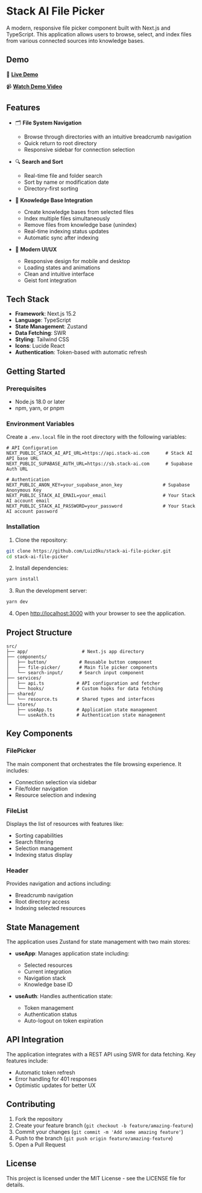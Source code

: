 # Stack AI File Picker

A modern, responsive file picker component built with Next.js and TypeScript. This application allows users to browse, select, and index files from various connected sources into knowledge bases.

## Demo

🚀 **[Live Demo](https://stack-ai-file-picker-g5fe36zxy-luizokus-projects.vercel.app/)**

📹 **[Watch Demo Video](https://www.loom.com/share/b3814eaaa0b24e0ca3124b39931a948f?sid=fcf00a59-e486-4f1d-94f1-79edd75e21cb)**

## Features

- 🗂️ **File System Navigation**
  - Browse through directories with an intuitive breadcrumb navigation
  - Quick return to root directory
  - Responsive sidebar for connection selection

- 🔍 **Search and Sort**
  - Real-time file and folder search
  - Sort by name or modification date
  - Directory-first sorting

- 🔄 **Knowledge Base Integration**
  - Create knowledge bases from selected files
  - Index multiple files simultaneously
  - Remove files from knowledge base (unindex)
  - Real-time indexing status updates
  - Automatic sync after indexing

- 💫 **Modern UI/UX**
  - Responsive design for mobile and desktop
  - Loading states and animations
  - Clean and intuitive interface
  - Geist font integration

## Tech Stack

- **Framework**: Next.js 15.2
- **Language**: TypeScript
- **State Management**: Zustand
- **Data Fetching**: SWR
- **Styling**: Tailwind CSS
- **Icons**: Lucide React
- **Authentication**: Token-based with automatic refresh

## Getting Started

### Prerequisites

- Node.js 18.0 or later
- npm, yarn, or pnpm

### Environment Variables

Create a `.env.local` file in the root directory with the following variables:

```env
# API Configuration
NEXT_PUBLIC_STACK_AI_API_URL=https://api.stack-ai.com      # Stack AI API base URL
NEXT_PUBLIC_SUPABASE_AUTH_URL=https://sb.stack-ai.com      # Supabase Auth URL

# Authentication
NEXT_PUBLIC_ANON_KEY=your_supabase_anon_key               # Supabase Anonymous Key
NEXT_PUBLIC_STACK_AI_EMAIL=your_email                     # Your Stack AI account email
NEXT_PUBLIC_STACK_AI_PASSWORD=your_password               # Your Stack AI account password
```

### Installation

1. Clone the repository:
```bash
git clone https://github.com/LuizOku/stack-ai-file-picker.git
cd stack-ai-file-picker
```

2. Install dependencies:
```bash
yarn install
```

3. Run the development server:
```bash
yarn dev
```

4. Open [http://localhost:3000](http://localhost:3000) with your browser to see the application.

## Project Structure

```
src/
├── app/                    # Next.js app directory
├── components/            
│   ├── button/            # Reusable button component
│   ├── file-picker/       # Main file picker components
│   └── search-input/      # Search input component
├── services/
│   ├── api.ts            # API configuration and fetcher
│   └── hooks/            # Custom hooks for data fetching
├── shared/
│   └── resource.ts       # Shared types and interfaces
└── stores/
    ├── useApp.ts         # Application state management
    └── useAuth.ts        # Authentication state management
```

## Key Components

### FilePicker
The main component that orchestrates the file browsing experience. It includes:
- Connection selection via sidebar
- File/folder navigation
- Resource selection and indexing

### FileList
Displays the list of resources with features like:
- Sorting capabilities
- Search filtering
- Selection management
- Indexing status display

### Header
Provides navigation and actions including:
- Breadcrumb navigation
- Root directory access
- Indexing selected resources

## State Management

The application uses Zustand for state management with two main stores:

- **useApp**: Manages application state including:
  - Selected resources
  - Current integration
  - Navigation stack
  - Knowledge base ID

- **useAuth**: Handles authentication state:
  - Token management
  - Authentication status
  - Auto-logout on token expiration

## API Integration

The application integrates with a REST API using SWR for data fetching. Key features include:
- Automatic token refresh
- Error handling for 401 responses
- Optimistic updates for better UX

## Contributing

1. Fork the repository
2. Create your feature branch (`git checkout -b feature/amazing-feature`)
3. Commit your changes (`git commit -m 'Add some amazing feature'`)
4. Push to the branch (`git push origin feature/amazing-feature`)
5. Open a Pull Request

## License

This project is licensed under the MIT License - see the LICENSE file for details.
